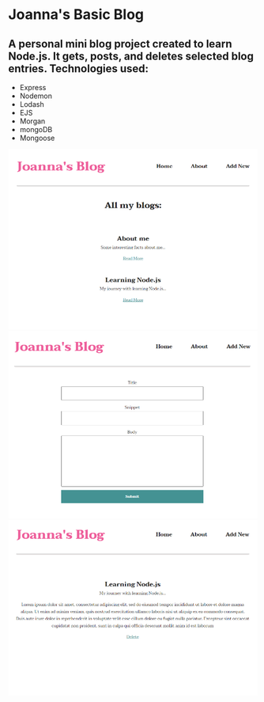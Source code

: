 # Joanna's Basic Blog

## A personal mini blog project created to learn Node.js. It gets, posts, and deletes selected blog entries. Technologies used:

* Express
* Nodemon
* Lodash
* EJS
* Morgan
* mongoDB
* Mongoose

![home image](./images/blog1.png)
![form image](./images/blog2.png)
![blog image](./images/blog3.png)